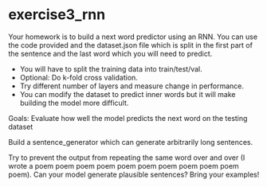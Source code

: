# exercise3_rnn

Your homework is to build a next word predictor using an RNN. You can use the code provided and the dataset.json file which is split in the first part of the sentence and the last word which you will need to predict.
- You will have to split the training data into train/test/val.
- Optional: Do k-fold cross validation.
- Try different number of layers and measure change in performance.
- You can modify the dataset to predict inner words but it will make building the model more difficult.

Goals: 
Evaluate how well the model predicts the next word on the testing dataset

Build a sentence_generator which can generate arbitrarily long sentences. 

Try to prevent the output from repeating the same word over and over (I wrote a poem poem poem poem poem poem poem poem poem poem poem).
Can your model generate plausible sentences? Bring your examples!
